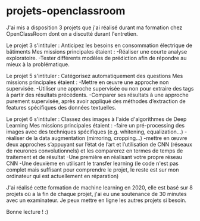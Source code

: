 # projets-openclassroom

J'ai mis a disposition 3 projets que j'ai réalisé durant ma formation chez OpenClassRoom dont on a discutté durant l'entretien.

Le projet 3 s'intituler : Anticipez les besoins en consommation électrique de bâtiments
  Mes missions principales étaient : 
    -Réaliser une courte analyse exploratoire.
    -Tester différents modèles de prédiction afin de répondre au mieux à la problématique.
    
Le projet 5 s'intituler : Catégorisez automatiquement des questions
  Mes missions principales étaient : 
    -Mettre en œuvre une approche non supervisée.
    -Utiliser une approche supervisée ou non pour extraire des tags à partir des résultats précédents.
    -Comparer ses résultats à une approche purement supervisée, après avoir appliqué des méthodes d’extraction de features spécifiques des données textuelles.
    
 Le projet 6 s'intituler : Classez des images à l'aide d'algorithmes de Deep Learning
   Mes missions principales étaient : 
      -faire un pré-processing des images avec des techniques spécifiques (e.g. whitening, equalization...)
      -réaliser de la data augmentation (mirroring, cropping...)
      -mettre en œuvre deux approches s’appuyant sur l’état de l’art et l’utilisation de CNN (réseaux de neurones convolutionnels) et les comparerez en termes de temps de traitement et de résultat
          -Une première en réalisant votre propre réseau CNN
          -Une deuxième en utilisant le transfer learning
   (le code n'est pas complet mais suffisant pour comprendre le projet, le reste est sur mon ordinateur qui est actuellement en réparation)
 
 
 
 J'ai réalisé cette formation de machine learning en 2020, elle est basé sur 8 projets où a la fin de chaque projet, j'ai eu une soutenance de 30 minutes avec un examinateur.
 Je peux mettre en ligne les autres projets si besoin.
 
 Bonne lecture ! :)
